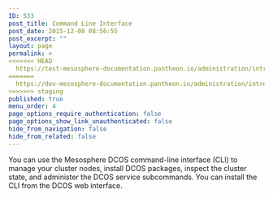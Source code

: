 ```yaml
---
ID: 533
post_title: Command Line Interface
post_date: 2015-12-08 08:56:55
post_excerpt: ""
layout: page
permalink: >
<<<<<<< HEAD
  https://test-mesosphere-documentation.pantheon.io/administration/introcli/
=======
  https://dev-mesosphere-documentation.pantheon.io/administration/introcli/
>>>>>>> staging
published: true
menu_order: 4
page_options_require_authentication: false
page_options_show_link_unauthenticated: false
hide_from_navigation: false
hide_from_related: false
---
```

You can use the Mesosphere DCOS command-line interface (CLI) to manage your cluster nodes, install DCOS packages, inspect the cluster state, and administer the DCOS service subcommands. You can install the CLI from the DCOS web interface.

<!-- To contribute to the DCOS CLI, see the public <a href="https://github.com/mesosphere/dcos-cli" target="_blank">DCOS CLI repository</a>. -->